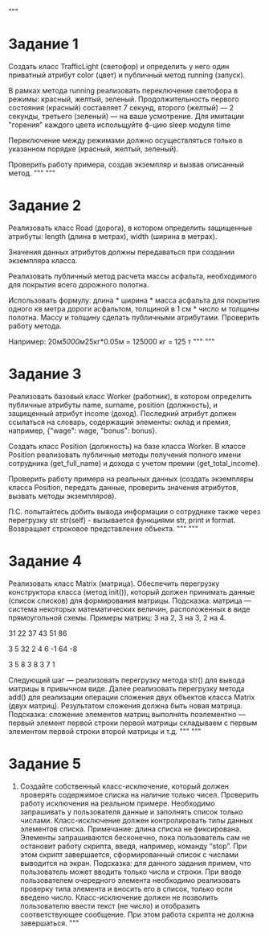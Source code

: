 """
# Задание 1

Создать класс TrafficLight (светофор)
и определить у него один приватный атрибут color (цвет) и публичный метод running (запуск).

В рамках метода running реализовать переключение светофора в режимы:
красный, желтый, зеленый. Продолжительность первого состояния (красный)
составляет 7 секунд, второго (желтый) — 2 секунды, третьего (зеленый) —
на ваше усмотрение.
Для имитации "горения" каждого цвета испольщуйте ф-цию sleep модуля time

Переключение между режимами должно осуществляться только
в указанном порядке (красный, желтый, зеленый).

Проверить работу примера, создав экземпляр и вызвав описанный метод.
"""
"""
# Задание 2

Реализовать класс Road (дорога), в котором определить защищенные атрибуты:
length (длина в метрах), width (ширина в метрах).

Значения данных атрибутов должны передаваться при создании экземпляра класса.

Реализовать публичный метод расчета массы асфальта, необходимого для покрытия
всего дорожного полотна.

Использовать формулу: длина * ширина * масса асфальта для покрытия одного кв
метра дороги асфальтом, толщиной в 1 см * число м толщины полотна.
Массу и толщину сделать публичными атрибутами.
Проверить работу метода.

Например: 20м*5000м*25кг*0.05м = 125000 кг = 125 т
"""
"""
# Задание 3

Реализовать базовый класс Worker (работник),
в котором определить публичные атрибуты name, surname, position (должность),
и защищенный атрибут income (доход). Последний атрибут должен ссылаться
на словарь, содержащий элементы: оклад и премия, например, {"wage": wage, "bonus": bonus}.

Создать класс Position (должность) на базе класса Worker. В классе Position реализовать публичные методы
получения полного имени сотрудника (get_full_name) и дохода с учетом премии (get_total_income).

Проверить работу примера на реальных данных (создать экземпляры класса Position, передать данные,
проверить значения атрибутов, вызвать методы экземпляров).

П.С. попытайтесь добить вывода информации о сотруднике также через перегрузку str
str(self) - вызывается функциями str, print и format. Возвращает строковое представление объекта.
"""
"""
# Задание 4
Реализовать класс Matrix (матрица). Обеспечить перегрузку конструктора класса (метод init()), который должен принимать данные (список списков) для формирования матрицы.
Подсказка: матрица — система некоторых математических величин, расположенных в виде прямоугольной схемы.
Примеры матриц: 3 на 2, 3 на 3, 2 на 4.

31 22
37 43
51 86

3 5 32
2 4 6
-1 64 -8

3 5 8 3
8 3 7 1

Следующий шаг — реализовать перегрузку метода str() для вывода матрицы в привычном виде.
Далее реализовать перегрузку метода add() для реализации операции сложения двух объектов класса Matrix (двух матриц). Результатом сложения должна быть новая матрица.
Подсказка: сложение элементов матриц выполнять поэлементно — первый элемент первой строки первой матрицы складываем с первым элементом первой строки второй матрицы и т.д.
"""
"""
# Задание 5
1) Создайте собственный класс-исключение, который должен проверять содержимое списка на наличие только чисел. Проверить работу исключения на реальном примере. Необходимо запрашивать у пользователя данные и заполнять список только числами. Класс-исключение должен контролировать типы данных элементов списка.
Примечание: длина списка не фиксирована. Элементы запрашиваются бесконечно, пока пользователь сам не остановит работу скрипта, введя, например, команду “stop”. При этом скрипт завершается, сформированный список с числами выводится на экран.
Подсказка: для данного задания примем, что пользователь может вводить только числа и строки. При вводе пользователем очередного элемента необходимо реализовать проверку типа элемента и вносить его в список, только если введено число. Класс-исключение должен не позволить пользователю ввести текст (не число) и отобразить соответствующее сообщение. При этом работа скрипта не должна завершаться.
"""
